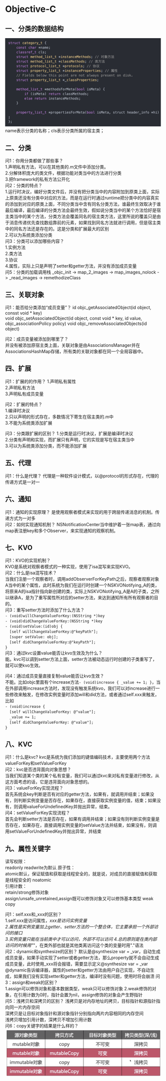 # Objective-C

## 一、分类的数据结构

![category_t](./image/category.png)  
name表示分类的名称；cls表示分类所属的宿主类；

## 二、分类

问1：你用分类都做了那些事？  
1.声明私有方法，可以在其他类的.m文件中添加分类。  
2.分解体积庞大的类文件，根据功能对类当中的方法进行分类  
3.把framework的私有方法公开化  
问2：分类的特点？  
1.运行时决议，编好分类文件后，并没有把分类当中的内容附加到原类上面，实际上原类还没有分类中对应的方法，而是在运行时通过runtime把分类中的内容真实的添加到对应的原类上面，不同分类当中含有同名分类方法，谁最终生效取决于谁最后编译，最后编译的分类方法会最终生效，假如说分类当中的某个方法恰好是宿主类当中的某个方法，分类方法会覆盖同名的宿主类方法，这里所说的覆盖只是由于消息传递优先查找数组靠前的元素，如果找到同名方法就进行调用，但是宿主类中的同名方法还是存在的。这是分类和扩展最大的区别  
2.可以为系统类添加分类  
问3：分类可以添加哪些内容？  
1.实例方法  
2.类方法  
3.协议  
4.属性，实际上只是声明了setter和getter方法，并没有添加成员变量  
问5：分类的加载调用栈
_objc_init -> map_2_images -> map_images_nolock -> _read_images -> remethodizeClass  

## 三、关联对象

问1：能否给分类添加“成员变量”？
id objc_getAssociatedObject(id object, consst void * key)  
void objc_setAssociatedObject(id object, const void * key, id value, objc_associationPolicy policy)
void objc_removeAssociatedObjects(id object)

问2：成员变量被添加到哪里了？  
并没有被添加原宿主类上面，关联对象是由AssociationsManager并在AssociationsHashMap存储，所有类的关联对象都在同一个全局容器中。  

## 四、扩展

问1：扩展的的作用？
1.声明私有属性  
2.声明私有方法  
3.声明私有成员变量

问2：扩展的特点？  
1.编译时决议  
2.只以声明的形式存在，多数情况下寄生在宿主类的.m中  
3.不能为系统类添加扩展

问3：分类跟扩展的区别？
1.分类是运行时决议，扩展是编译时决议  
2.分类有声明和实现，而扩展只有声明，它的实现是写在宿主类当中  
3.可以为系统类添加分类，而不能添加扩展

## 五、代理

问1：什么是代理？
代理是一种软件设计模式，以@protocol的形式存在，代理的传递方式是一对一

## 六、通知

问1：通知的实现原理？
是使用观察者模式来实现的用于跨层传递消息的机制。传递方式为一对多  
问2：如何实现通知机制？
NSNotificationCenter当中维护着一张map表，通过向map表注册key和多个Observer，来实现通知的观察机制。

## 七、KVO

问1：KVO的实现机制？  
KVO是系统对观察者模式的一种实现，使用了isa混写来实现KVO。  
问2：什么是isa混写技术？  
当我们注册一个观察者时，调用addObserverForKeyPath之后，观察者观察对象A当中的某个属性，此时系统为我们在运行时创建一个NSKVONotifying_A的类，将原来A的isa指针指向新创建的类，实际上NSKVONotifying_A是A的子类，之所以继承A，是为了重写属性所对应的setter方法，来达到通知所有所有观察者的目的。  
问3：重写setter方法时添加了什么方法？  
`- (void)willChangeValueForKey:(NSString *)key`  
`- (void)didChangeValueForKey:(NSString *)key`  
`- (void)setValue:(id)obj {`  
&emsp;`[self willChangeValueForKey:@"keyPath"];`  
&emsp;`[super setValue: obj];`  
&emsp;`[self didChangeValueForKey:@"keyPath"];`  
`}`  
问3：通过kvc设置value能否让kvo生效及为什么？  
能。kvc可以调到setter方法上面，setter方法被动态运行时创建的子类重写了，就可以使kvo生效。

问4：通过成员变量直接复制value能否让kvo生效？  
不能。比如objc里面有个increase方法`- (void)increase { _value += 1; }`，当在外部调用increase方法时，发现没有触发系统kvo，我们可以对increase进行一些修改来触发，在修改实例变量时添加will和did方法，或者通过self.xxx来触发，比如  
`- (void)increase {`  
&emsp;`[self willChangeValueForKey: @"value"];`  
&emsp;`_value += 1;`  
&emsp;`[self didChangeValueForKey: @"value"];`  
`}`

## 八、KVC

问1：什么是kvc?
kvc是系统为我们添加的键值编码技术，主要使用两个方法
valueForKey和setValueForKey  
问2：kvc是否违背面向对象思想？  
当我们知道某个类的某个私有变量，我们可以通过kvc来对私有变量进行修改，从这方面考虑的话，它是违背面向对象思想的。  
问3：valueForKey实现流程？  
首先系统会key判断是否有对应的getter方法，如果有，就调用并结束；如果没有，则判断实例变量是否存在，如果存在，直接获取实例变量的值，结束；如果没有，则调用valueForUndefinedKey并抛出异常，结束。  
问4：setValueForKey实现流程？  
首先会判断setter方法是否存在，如果有调用并结束；如果没有则判断实例变量是否存在，如果存在，直接调用实例变量的setValue方法并结束，如果没有，则调用setValueForUndefinedKey并抛出异常，并结束

## 九、属性关键字

读写权限：  
readonly
readwrite为默认
原子性：  
atomic默认，保证赋值和获取是线程安全的，就是说，对成员的直接赋值和获取是线程安全的
noatomic  
引用计数：  
retain/strong修饰对象  
assign/unsafe_unretained,assign既可以修饰对象又可以修饰基本类型
weak  
copy  

问1：self.xxx和_xxx的区别？  
1.self.xxx是访问属性，_xxx是访问实例变量  
2.属性是实例变量加上getter、setter方法的一个整合体，它主要承担一个外部访问的接口  
3.实例变量只能在当前类中才可以访问，外部不可以访问
4.总的原则是在类内部访问的时候用"_"，在类外部也就是其他类离访问这个类的变量时用"."语法  
问2：dynamic和synthesize的区别？
默认是@synthesize var = _var，自动生成成员变量，如果手动实现了setter或者getter方法，那么property就不会自动生成成员变量，此时使用_xxx将会报错，需要显示定义@synthesize var = _var  
@dynamic告诉编译器，属性的setter和getter方法由用户自己实现，不自动生成，如果我们没有实现setter和getter方法，编译时没有问题，使用时将会崩溃
问3：assign和weak的区别？  
1.assign可以修饰对象和基本数据类型，weak只可以修饰对象
2.weak修饰的对象，在引用计数为0时，指针会置为nil，assign修饰的对象会产生野指针  
问5：浅拷贝和深拷贝的区别？
浅拷贝是对内存地址的拷贝，目标指针和源指针指向同一片内存空间  
深拷贝是让目标对象指针和源对象指针分别指向两片内容相同的内存空间  
浅拷贝增加引用计数，深拷贝不增加引用计数  
问6：copy关键字的结果是什么样的？
![copy关键字](./image/copy关键字.png)

